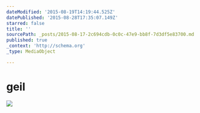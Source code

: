 ```yaml
---
dateModified: '2015-08-19T14:19:44.525Z'
datePublished: '2015-08-28T17:35:07.149Z'
starred: false
title: ''
sourcePath: _posts/2015-08-17-2c694cdb-0c0c-47e9-bb8f-7d3df5e83700.md
published: true
_context: 'http://schema.org'
_type: MediaObject

---
```

# geil
![](https://the-grid-user-content.s3-us-west-2.amazonaws.com/390254e4-fc99-4d3b-a3b4-c2212954f9e7.png)